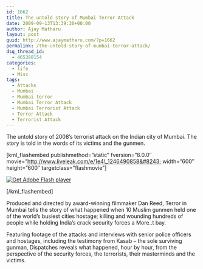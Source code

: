 ```yaml
---
id: 1662
title: The untold story of Mumbai Terror Attack
date: 2009-09-13T13:39:30+00:00
author: Ajay Matharu
layout: post
guid: http://www.ajaymatharu.com/?p=1662
permalink: /the-untold-story-of-mumbai-terror-attack/
dsq_thread_id:
  - 465388154
categories:
  - life
  - Misc
tags:
  - Attacks
  - Mumbai
  - Mumbai terror
  - Mumbai Terror Attack
  - Mumbai Terrorist Attack
  - Terror Attack
  - Terrorist Attack
---
```

The untold story of 2008&#8217;s terrorist attack on the Indian city of Mumbai. The story is told in the words of its victims and the gunmen.

[kml\_flashembed publishmethod=&#8221;static&#8221; fversion=&#8221;8.0.0&#8243; movie=&#8221;http://www.liveleak.com/e/1e4\_1246490858&#8243; width=&#8221;600&#8243; height=&#8221;600&#8243; targetclass=&#8221;flashmovie&#8221;]

[![Get Adobe Flash player](http://www.adobe.com/images/shared/download_buttons/get_flash_player.gif)](http://adobe.com/go/getflashplayer)

[/kml_flashembed]

Produced and directed by award-winning filmmaker Dan Reed, Terror in Mumbai tells the story of what happened when 10 Muslim gunmen held one of the world&#8217;s busiest cities hostage; killing and wounding hundreds of people while holding India&#8217;s crack security forces a More..t bay.

Featuring footage of the attacks and interviews with senior police officers and hostages, including the testimony from Kasab &#8211; the sole surviving gunman, Dispatches reveals what happened, hour by hour, from the perspective of the security forces, the terrorists, their masterminds and the victims.